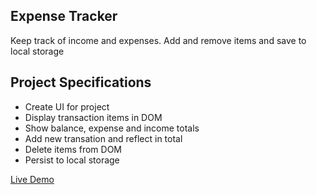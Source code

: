 ## Expense Tracker

Keep track of income and expenses. Add and remove items and save to local storage

## Project Specifications

- Create UI for project
- Display transaction items in DOM
- Show balance, expense and income totals
- Add new transation and reflect in total
- Delete items from DOM
- Persist to local storage

[Live Demo](https://rawcdn.githack.com/msz-coder/Expense-Tracker/63a37eef82e177401fd6721248eeed7b888e67ad/index.html)
